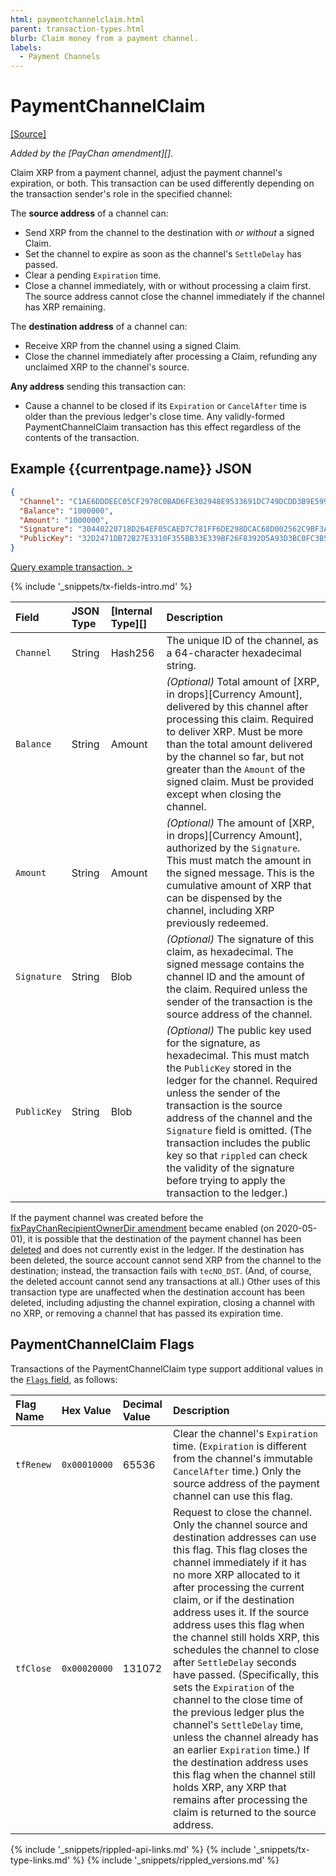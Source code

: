 ```yaml
---
html: paymentchannelclaim.html
parent: transaction-types.html
blurb: Claim money from a payment channel.
labels:
  - Payment Channels
---
```

# PaymentChannelClaim
[[Source]](https://github.com/ripple/rippled/blob/master/src/ripple/app/tx/impl/PayChan.cpp "Source")

_Added by the [PayChan amendment][]._

Claim XRP from a payment channel, adjust the payment channel's expiration, or both. This transaction can be used differently depending on the transaction sender's role in the specified channel:

The **source address** of a channel can:

- Send XRP from the channel to the destination with _or without_ a signed Claim.
- Set the channel to expire as soon as the channel's `SettleDelay` has passed.
- Clear a pending `Expiration` time.
- Close a channel immediately, with or without processing a claim first. The source address cannot close the channel immediately if the channel has XRP remaining.

The **destination address** of a channel can:

- Receive XRP from the channel using a signed Claim.
- Close the channel immediately after processing a Claim, refunding any unclaimed XRP to the channel's source.

**Any address** sending this transaction can:

- Cause a channel to be closed if its `Expiration` or `CancelAfter` time is older than the previous ledger's close time. Any validly-formed PaymentChannelClaim transaction has this effect regardless of the contents of the transaction.

## Example {{currentpage.name}} JSON

```json
{
  "Channel": "C1AE6DDDEEC05CF2978C0BAD6FE302948E9533691DC749DCDD3B9E5992CA6198",
  "Balance": "1000000",
  "Amount": "1000000",
  "Signature": "30440220718D264EF05CAED7C781FF6DE298DCAC68D002562C9BF3A07C1E721B420C0DAB02203A5A4779EF4D2CCC7BC3EF886676D803A9981B928D3B8ACA483B80ECA3CD7B9B",
  "PublicKey": "32D2471DB72B27E3310F355BB33E339BF26F8392D5A93D3BC0FC3B566612DA0F0A"
}
```

[Query example transaction. >](websocket-api-tool.html?server=wss%3A%2F%2Fxrplcluster.com%2F&req=%7B%22id%22%3A%22example_PaymentChannelClaim%22%2C%22command%22%3A%22tx%22%2C%22transaction%22%3A%229C0CAAC3DD1A74461132DA4451F9E53BDF4C93DFDBEFCE1B10021EC569013B33%22%2C%22binary%22%3Afalse%7D)

<!--{# TODO: replace the above example with one where the channel, public key, signature, and balance match #}-->

{% include '_snippets/tx-fields-intro.md' %}
<!--{# fix md highlighting_ #}-->


| Field       | JSON Type | [Internal Type][] | Description                    |
|:------------|:----------|:------------------|:-------------------------------|
| `Channel`   | String    | Hash256           | The unique ID of the channel, as a 64-character hexadecimal string. |
| `Balance`   | String    | Amount            | _(Optional)_ Total amount of [XRP, in drops][Currency Amount], delivered by this channel after processing this claim. Required to deliver XRP. Must be more than the total amount delivered by the channel so far, but not greater than the `Amount` of the signed claim. Must be provided except when closing the channel. |
| `Amount`    | String    | Amount            | _(Optional)_ The amount of [XRP, in drops][Currency Amount], authorized by the `Signature`. This must match the amount in the signed message. This is the cumulative amount of XRP that can be dispensed by the channel, including XRP previously redeemed. |
| `Signature` | String    | Blob              | _(Optional)_ The signature of this claim, as hexadecimal. The signed message contains the channel ID and the amount of the claim. Required unless the sender of the transaction is the source address of the channel. |
| `PublicKey` | String    | Blob              | _(Optional)_ The public key used for the signature, as hexadecimal. This must match the `PublicKey` stored in the ledger for the channel. Required unless the sender of the transaction is the source address of the channel and the `Signature` field is omitted. (The transaction includes the public key so that `rippled` can check the validity of the signature before trying to apply the transaction to the ledger.) |

If the payment channel was created before the [fixPayChanRecipientOwnerDir amendment](known-amendments.html#fixpaychanrecipientownerdir) became enabled (on 2020-05-01), it is possible that the destination of the payment channel has been [deleted](accounts.html#deletion-of-accounts) and does not currently exist in the ledger. If the destination has been deleted, the source account cannot send XRP from the channel to the destination; instead, the transaction fails with `tecNO_DST`. (And, of course, the deleted account cannot send any transactions at all.) Other uses of this transaction type are unaffected when the destination account has been deleted, including adjusting the channel expiration, closing a channel with no XRP, or removing a channel that has passed its expiration time.


## PaymentChannelClaim Flags

Transactions of the PaymentChannelClaim type support additional values in the [`Flags` field](transaction-common-fields.html#flags-field), as follows:

| Flag Name | Hex Value    | Decimal Value | Description                       |
|:----------|:-------------|:--------------|:----------------------------------|
| `tfRenew` | `0x00010000` | 65536         | Clear the channel's `Expiration` time. (`Expiration` is different from the channel's immutable `CancelAfter` time.) Only the source address of the payment channel can use this flag. |
| `tfClose` | `0x00020000` | 131072        | Request to close the channel. Only the channel source and destination addresses can use this flag. This flag closes the channel immediately if it has no more XRP allocated to it after processing the current claim, or if the destination address uses it. If the source address uses this flag when the channel still holds XRP, this schedules the channel to close after `SettleDelay` seconds have passed. (Specifically, this sets the `Expiration` of the channel to the close time of the previous ledger plus the channel's `SettleDelay` time, unless the channel already has an earlier `Expiration` time.) If the destination address uses this flag when the channel still holds XRP, any XRP that remains after processing the claim is returned to the source address. |

<!--{# common link defs #}-->
{% include '_snippets/rippled-api-links.md' %}
{% include '_snippets/tx-type-links.md' %}
{% include '_snippets/rippled_versions.md' %}
